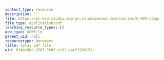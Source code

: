 ```yaml
---
content_type: resource
description: ''
file: https://ol-ocw-studio-app-qa.s3.amazonaws.com/courses/6-004-computation-structures-spring-2017/634bc0bd376f3503c191e4e2f200152e_0h3SCozKaR4.pdf
file_type: application/pdf
learning_resource_types: []
ocw_type: OCWFile
parent_uid: null
resourcetype: Document
title: 3play pdf file
uid: 634bc0bd-376f-3503-c191-e4e2f200152e
---
```

